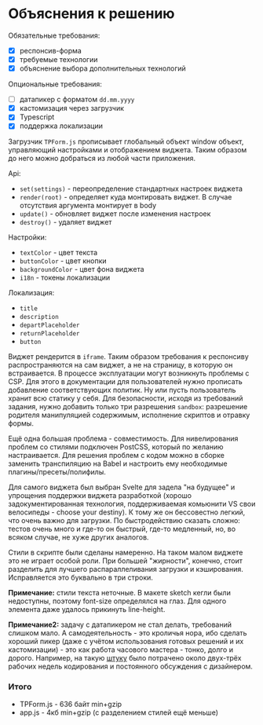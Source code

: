 # Объяснения к решению

Обязательные требования:
- [x] респонсив-форма
- [x] требуемые технологии
- [x] объяснение выбора дополнительных технологий

Опциональные требования:
- [ ] датапикер с форматом `dd.mm.yyyy`
- [x] кастомизация через загрузчик
- [x] Typescript
- [x] поддержка локализации

Загрузчик `TPForm.js` прописывает глобальный объект window объект, управляющий настройками и отображением виджета. Таким образом до него можно добраться из любой части приложения.

Api:
- `set(settings)` - переопределение стандартных настроек виджета
- `render(root)` - определяет куда монтировать виджет. В случае отсутствия аргумента монтирует в body
- `update()` - обновляет виджет после изменения настроек
- `destroy()` - удаляет виджет

Настройки:
- `textColor` - цвет текста
- `buttonColor` - цвет кнопки
- `backgroundColor` - цвет фона виджета
- `i18n` - токены локализации

Локализация:
- `title`
- `description`
- `departPlaceholder`
- `returnPlaceholder`
- `button`

Виджет рендерится в `iframe`. Таким образом требования к респонсиву распространяются на сам виджет, а не на страницу, в которую он встраивается. В процессе эксплуатации могут возникнуть проблемы с CSP. Для этого в документации для пользователей нужно прописать добавление соответствующих политик. Ну или пусть пользователь хранит всю статику у себя.
Для безопасности, исходя из требований задания, нужно добавить только три разрешения `sandbox`: разрешение родителя манипуляцией содержимым, исполнение скриптов и отравку формы.

Ещё одна большая проблема - совместимость. Для нивелирования проблем со стилями подключен PostCSS, который по желанию настраивается. Для решения проблем с кодом можно в сборке заменить транспиляцию на Babel и настроить ему необходимые плагины/пресеты/полифилы.

Для самого виджета был выбран Svelte для задела "на будущее" и упрощения поддержки виджета разработкой (хорошо задокументированная технология, поддерживаемая комьюнити VS свои велосипеды - choose your destiny). К тому же он бессовестно легкий, что очень важно для загрузки. По быстродействию сказать сложно: тестов очень много и где-то он быстрый, где-то медленный, но, во всяком случае, не хуже других аналогов.

Стили в скрипте были сделаны намеренно. На таком малом виджете это не играет особой роли. При большей "жирности", конечно, стоит разделить для лучшего распараллеливания загрузки и кэширования. Исправляется это буквально в три строки.

**Примечание:** стили текста неточные. В макете sketch кегли были недоступны, поэтому font-size определялся на глаз. Для одного элемента даже удалось прикинуть line-height.

**Примечание2:** задачу с датапикером не стал делать, требований слишком мало. А самодеятельность - это кроличья нора, ибо сделать хороший пикер (даже с учётом использования готовых решений и их кастомизации) - это как работа часового мастера - тонко, долго и дорого. Например, на такую [штуку](https://elama.github.io/elamajs-ui-kit/#/Components/Inputs/InputDate) было потрачено около двух-трёх рабочих недель кодирования и постоянного обсуждения с дизайнером.

### Итого
- TPForm.js - 636 байт min+gzip
- app.js - 4кб min+gzip (с разделением стилей ещё меньше)
